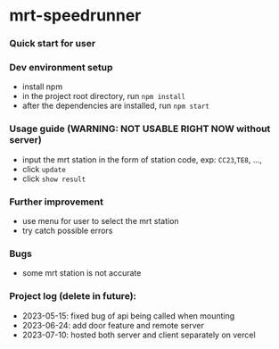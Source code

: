 # mrt-speedrunner

### Quick start for user

### Dev environment setup
- install npm
- in the project root directory, run ``npm install`` 
- after the dependencies are installed, run ``npm start``

### Usage guide (WARNING: NOT USABLE RIGHT NOW without server)
- input the mrt station in the form of station code, exp: ``CC23``,``TE8``, ..., 
- click ``update``
- click ``show result``

### Further improvement
- use menu for user to select the mrt station
- try catch possible errors

### Bugs
- some mrt station is not accurate

### Project log (delete in future):
- 2023-05-15: fixed bug of api being called when mounting
- 2023-06-24: add door feature and remote server
- 2023-07-10: hosted both server and client separately on vercel

